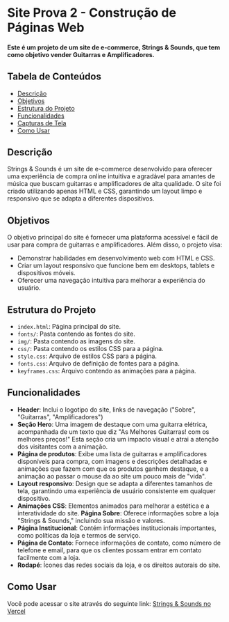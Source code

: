 # Site Prova 2 - Construção de Páginas Web

#### Este é um projeto de um site de e-commerce, Strings & Sounds, que tem como objetivo vender Guitarras e Amplificadores.

## Tabela de Conteúdos
- [Descrição](#descrição)
- [Objetivos](#objetivos)
- [Estrutura do Projeto](#estrutura-do-projeto)
- [Funcionalidades](#funcionalidades)
- [Capturas de Tela](#capturas-de-tela)
- [Como Usar](#como-usar)

## Descrição
Strings & Sounds é um site de e-commerce desenvolvido para oferecer uma experiência de compra online intuitiva e agradável para amantes de música que buscam guitarras e amplificadores de alta qualidade. O site foi criado utilizando apenas HTML e CSS, garantindo um layout limpo e responsivo que se adapta a diferentes dispositivos.

## Objetivos
O objetivo principal do site é fornecer uma plataforma acessível e fácil de usar para compra de guitarras e amplificadores. Além disso, o projeto visa:
- Demonstrar habilidades em desenvolvimento web com HTML e CSS.
- Criar um layout responsivo que funcione bem em desktops, tablets e dispositivos móveis.
- Oferecer uma navegação intuitiva para melhorar a experiência do usuário.

## Estrutura do Projeto
- `index.html`: Página principal do site.
- `fonts/`: Pasta contendo as fontes do site.
- `img/`: Pasta contendo as imagens do site.
- `css/`: Pasta contendo os estilos CSS para a página.
- `style.css`: Arquivo de estilos CSS para a página.
- `fonts.css`: Arquivo de definição de fontes para a página.
- `keyframes.css`: Arquivo contendo as animações para a página.

## Funcionalidades
- **Header**: Inclui o logotipo do site, links de navegação ("Sobre", "Guitarras", "Amplificadores")
- **Seção Hero**: Uma imagem de destaque com uma guitarra elétrica, acompanhada de um texto que diz "As Melhores 
Guitarras! com os melhores preços!" Esta seção cria um impacto visual e atrai a atenção dos visitantes com a animação.
- **Página de produtos**: Exibe uma lista de guitarras e amplificadores disponíveis para compra, com imagens e descrições detalhadas e animações que fazem com que os produtos ganhem destaque, e a animação ao passar o mouse da ao site um pouco mais de "vida".
- **Layout responsivo**: Design que se adapta a diferentes tamanhos de tela, garantindo uma experiência de usuário consistente em qualquer dispositivo.
- **Animações CSS**: Elementos animados para melhorar a estética e a interatividade do site.
 **Página Sobre**: Oferece informações sobre a loja "Strings & Sounds," incluindo sua missão e valores.
- **Página Institucional**: Contém informações institucionais importantes, como políticas da loja e termos de serviço.
- **Página de Contato**: Fornece informações de contato, como número de telefone e email, para que os clientes possam entrar em contato facilmente com a loja.
- **Rodapé**: Ícones das redes sociais da loja, e os direitos autorais do site.
## Como Usar
Você pode acessar o site através do seguinte link: [Strings & Sounds no Vercel](https://tsi-prova2.vercel.app/)